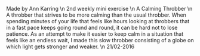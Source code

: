 Made by Ann Karring \n
2nd weekly mini exercise \n
A Calming Throbber \n
A throbber that strives to be more calming than the usual throbber. When spending minutes of your life 
that feels like hours looking at throbbers that in a fast pace keeps going round and round, it can be 
hard not to lose patience. As an attempt to make it easier to keep calm in a situation that feels like an 
endless wait, I made this slow throbber consisting of a globe on which light gets stronger and weaker. \n
21/02-2016

